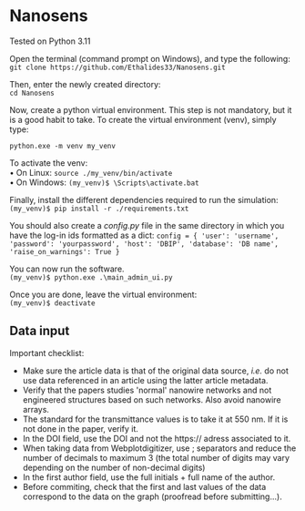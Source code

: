 # Nanosens
Tested on Python 3.11

Open the terminal (command prompt on Windows), and type the following:
`git clone https://github.com/Ethalides33/Nanosens.git`

Then, enter the newly created directory:<br/>
`cd Nanosens`

Now, create a python virtual environment. This step is not mandatory, but it is a good
habit to take. To create the virtual environment (venv), simply type:

`python.exe -m venv my_venv`

To activate the venv:<br/>
• On Linux: `source ./my_venv/bin/activate` <br/>
• On Windows: `(my_venv)$ \Scripts\activate.bat`<br/>

Finally, install the different dependencies required to run the simulation:<br/>
`(my_venv)$ pip install -r ./requirements.txt`<br/>

You should also create a _config.py_ file in the same directory in which you have the log-in ids formatted as a dict:
`config = {
  'user': 'username',
  'password': 'yourpassword',
  'host': 'DBIP',
  'database': 'DB name',
  'raise_on_warnings': True
}`

You can now run the software.<br/>
`(my_venv)$ python.exe .\main_admin_ui.py`<br/>

Once you are done, leave the virtual environment:<br/>
`(my_venv)$ deactivate`

## Data input
Important checklist:
- Make sure the article data is that of the original data source, _i.e._ do not use data referenced in an article using the latter article metadata.
- Verify that the papers studies 'normal' nanowire networks and not engineered structures based on such networks. Also avoid nanowire arrays.
- The standard for the transmittance values is to take it at 550 nm. If it is not done in the paper, verify it.
- In the DOI field, use the DOI and not the https:// adress associated to it.
- When taking data from Webplotdigitizer, use ; separators and reduce the number of decimals to maximum 3 (the total number of digits may vary depending on the number of non-decimal digits)
- In the first author field, use the full initials + full name of the author.
- Before commiting, check that the first and last values of the data correspond to the data on the graph (proofread before submitting...).
